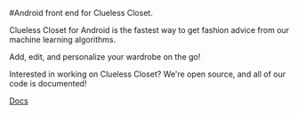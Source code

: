 #Android front end for Clueless Closet.

Clueless Closet for Android is the fastest way to get fashion advice from our 
machine learning algorithms. 

Add, edit, and personalize your wardrobe on the go! 


Interested in working on Clueless Closet? We're open source, and all of our
code is documented! 

[Docs](https://cluelesscloset.github.io/android-front-end/alltypes/index.html)
